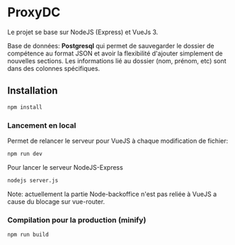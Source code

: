 # ProxyDC

Le projet se base sur NodeJS (Express) et VueJs 3.

Base de données: **Postgresql** qui permet de sauvegarder le dossier de compétence au format JSON et avoir la flexibilité d'ajouter simplement de nouvelles sections. Les informations lié au dossier (nom, prénom, etc) sont dans des colonnes spécifiques.

## Installation

```sh
npm install
```

### Lancement en local

Permet de relancer le serveur pour VueJS à chaque modification de fichier:
```sh
npm run dev
```

Pour lancer le serveur NodeJS-Express
```sh
nodejs server.js
```

Note: actuellement la partie Node-backoffice n'est pas reliée à VueJS a cause du blocage sur vue-router.

### Compilation pour la production (minify)

```sh
npm run build
```

